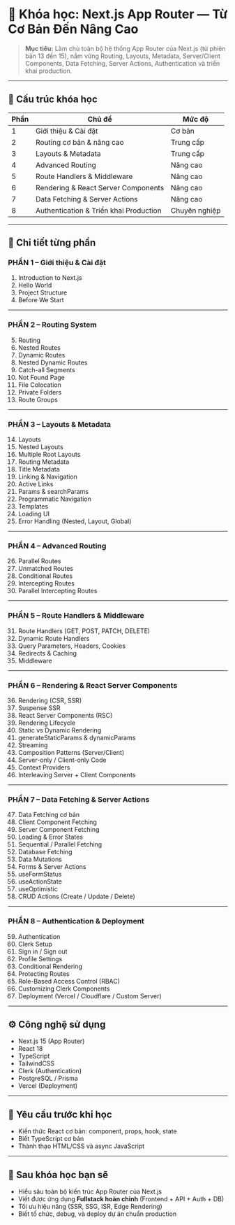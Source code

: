 # 📘 Khóa học: **Next.js App Router — Từ Cơ Bản Đến Nâng Cao**

> **Mục tiêu:** Làm chủ toàn bộ hệ thống App Router của Next.js (từ phiên bản 13 đến 15), nắm vững Routing, Layouts, Metadata, Server/Client Components, Data Fetching, Server Actions, Authentication và triển khai production.

---

## 🧭 **Cấu trúc khóa học**

| Phần | Chủ đề                                 | Mức độ        |
| ---- | -------------------------------------- | ------------- |
| 1    | Giới thiệu & Cài đặt                   | Cơ bản        |
| 2    | Routing cơ bản & nâng cao              | Trung cấp     |
| 3    | Layouts & Metadata                     | Trung cấp     |
| 4    | Advanced Routing                       | Nâng cao      |
| 5    | Route Handlers & Middleware            | Nâng cao      |
| 6    | Rendering & React Server Components    | Nâng cao      |
| 7    | Data Fetching & Server Actions         | Nâng cao      |
| 8    | Authentication & Triển khai Production | Chuyên nghiệp |

---

## 📂 **Chi tiết từng phần**

### **PHẦN 1 – Giới thiệu & Cài đặt**

1. Introduction to Next.js
2. Hello World
3. Project Structure
4. Before We Start

---

### **PHẦN 2 – Routing System**

5. Routing
6. Nested Routes
7. Dynamic Routes
8. Nested Dynamic Routes
9. Catch-all Segments
10. Not Found Page
11. File Colocation
12. Private Folders
13. Route Groups

---

### **PHẦN 3 – Layouts & Metadata**

14. Layouts
15. Nested Layouts
16. Multiple Root Layouts
17. Routing Metadata
18. Title Metadata
19. Linking & Navigation
20. Active Links
21. Params & searchParams
22. Programmatic Navigation
23. Templates
24. Loading UI
25. Error Handling (Nested, Layout, Global)

---

### **PHẦN 4 – Advanced Routing**

26. Parallel Routes
27. Unmatched Routes
28. Conditional Routes
29. Intercepting Routes
30. Parallel Intercepting Routes

---

### **PHẦN 5 – Route Handlers & Middleware**

31. Route Handlers (GET, POST, PATCH, DELETE)
32. Dynamic Route Handlers
33. Query Parameters, Headers, Cookies
34. Redirects & Caching
35. Middleware

---

### **PHẦN 6 – Rendering & React Server Components**

36. Rendering (CSR, SSR)
37. Suspense SSR
38. React Server Components (RSC)
39. Rendering Lifecycle
40. Static vs Dynamic Rendering
41. generateStaticParams & dynamicParams
42. Streaming
43. Composition Patterns (Server/Client)
44. Server-only / Client-only Code
45. Context Providers
46. Interleaving Server + Client Components

---

### **PHẦN 7 – Data Fetching & Server Actions**

47. Data Fetching cơ bản
48. Client Component Fetching
49. Server Component Fetching
50. Loading & Error States
51. Sequential / Parallel Fetching
52. Database Fetching
53. Data Mutations
54. Forms & Server Actions
55. useFormStatus
56. useActionState
57. useOptimistic
58. CRUD Actions (Create / Update / Delete)

---

### **PHẦN 8 – Authentication & Deployment**

59. Authentication
60. Clerk Setup
61. Sign in / Sign out
62. Profile Settings
63. Conditional Rendering
64. Protecting Routes
65. Role-Based Access Control (RBAC)
66. Customizing Clerk Components
67. Deployment (Vercel / Cloudflare / Custom Server)

---

## ⚙️ **Công nghệ sử dụng**

* Next.js 15 (App Router)
* React 18
* TypeScript
* TailwindCSS
* Clerk (Authentication)
* PostgreSQL / Prisma
* Vercel (Deployment)

---

## 🧱 **Yêu cầu trước khi học**

* Kiến thức React cơ bản: component, props, hook, state
* Biết TypeScript cơ bản
* Thành thạo HTML/CSS và async JavaScript

---

## 🎯 **Sau khóa học bạn sẽ**

* Hiểu sâu toàn bộ kiến trúc App Router của Next.js
* Viết được ứng dụng **Fullstack hoàn chỉnh** (Frontend + API + Auth + DB)
* Tối ưu hiệu năng (SSR, SSG, ISR, Edge Rendering)
* Biết tổ chức, debug, và deploy dự án chuẩn production